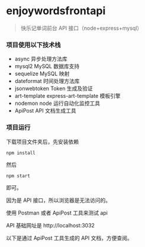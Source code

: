# enjoywordsfrontapi

> 快乐记单词前台 API 接口（node+express+mysql）

### 项目使用以下技术栈

- async 异步处理方法库
- mysql2 MySQL 数据库支持
- sequelize MySQL 映射
- dateformat 时间处理方法库
- jsonwebtoken Token 生成及验证
- art-template express-art-template 模板引擎
- nodemon node 运行自动化监控工具
- ApiPost API 文档生成工具

### 项目运行

下载项目文件夹后，先安装依赖

```
npm install
```

然后

```
npm start
```

即可。

因为是 API 接口，所以浏览器是无法访问的。

使用 Postman 或者 ApiPost 工具来测试 api

API 基础网址是 http://localhost:3032

以下是通过 ApiPost 工具生成的 API 文档，方便查阅。
